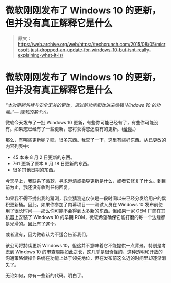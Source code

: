 # 微软刚刚发布了 Windows 10 的更新，但并没有真正解释它是什么 

> 原文：<https://web.archive.org/web/https://techcrunch.com/2015/08/05/microsoft-just-dropped-an-update-for-windows-10-but-isnt-really-explaining-what-it-is/>

# 微软刚刚发布了 Windows 10 的更新，但并没有真正解释它是什么

*“本次更新包括与安全无关的更改，通过新功能和改进来增强 Windows 10 的功能。”— [微软](https://web.archive.org/web/20230128092248/https://support.microsoft.com/en-us/kb/3081424)的某个人。*

微软今天发布了一批 Windows 10 更新，有些你可能已经有了，有些你可能没有。如果您已经有了一些更新，您将获得您还没有的更新。([给你](https://web.archive.org/web/20230128092248/http://media.giphy.com/media/EldfH1VJdbrwY/giphy.gif)。)

那么，有哪些更新呢？嗯，很多东西。我查了一下，这里有些好东西。从已更改的内容列表中:

*   45 本来 8 月 2 日更新的东西。
*   761 更新了原本 6 月 18 日更新的东西。
*   很多其他日期的东西。

今天早上，我联系了微软，寻求澄清或指导更新是什么，或者它修复了什么。到目前为止，我还没有收到任何回复。

如果我不得不抛出我的猜测，我会猜测这仅仅是一段时间以来已经分发给用户的累积更新桶。因此，如果你参加了内幕项目——测试人员在 Windows 10 发布前使用了很长时间——那么你可能不会得到太多新的东西。但如果一家 OEM 厂商在其机器上安装了 Windows 10 的早期 ROM，微软希望确保它能打磨的每一个边缘都是光滑的。因此有了这个。

或者没有，因为微软认为不适合告诉我们。

该公司将持续更新 Windows 10，但这并不意味着它不能提供一点背景。特别是考虑到 Windows 10 的审查周期如此之长，这几乎是很奇怪的，这种透明和开放的沟通策略使操作系统在功能上处于领先地位，但在发布前这么近的时间里却逐渐消失了。

无论如何，你有一些新的代码。明白了。
